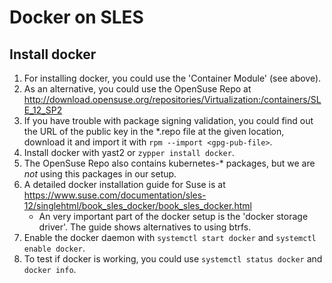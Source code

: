# Docker on SLES

## Install docker

1. For installing docker, you could use the 'Container Module' (see above).
2. As an alternative, you could use the OpenSuse Repo at
   http://download.opensuse.org/repositories/Virtualization:/containers/SLE_12_SP2
3. If you have trouble with package signing validation, you could find out the 
   URL of the public key in the *.repo file at the given location, download it 
   and import it with `rpm --import <gpg-pub-file>`.
4. Install docker with yast2 or `zypper install docker`.
5. The OpenSuse Repo also contains kubernetes-* packages, but we are _not_ 
   using this packages in our setup.
6. A detailed docker installation guide for Suse is at 
   https://www.suse.com/documentation/sles-12/singlehtml/book_sles_docker/book_sles_docker.html
   + An very important part of the docker setup is the 'docker storage driver'.
     The guide shows alternatives to using btrfs.
7. Enable the docker daemon with `systemctl start docker` and 
   `systemctl enable docker`.
8. To test if docker is working, you could use `systemctl status docker` and 
   `docker info`.
   
